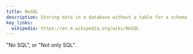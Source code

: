 ```yaml
---
title: NoSQL
description: Storing data in a database without a table for a schema
key_links:
  wikipedia: https://en.m.wikipedia.org/wiki/NoSQL
---
```

"No SQL", or "Not only SQL".
